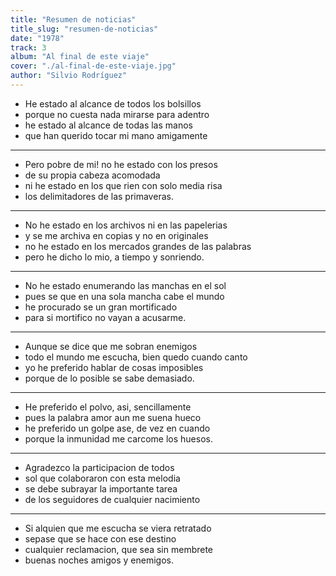 ```yaml
---
title: "Resumen de noticias"
title_slug: "resumen-de-noticias"
date: "1978"
track: 3
album: "Al final de este viaje"
cover: "./al-final-de-este-viaje.jpg"
author: "Silvio Rodríguez"
---
```


- He estado al alcance de todos los bolsillos
- porque no cuesta nada mirarse para adentro
- he estado al alcance de todas las manos
- que han querido tocar mi mano amigamente

---

- Pero pobre de mi! no he estado con los presos
- de su propia cabeza acomodada
- ni he estado en los que rien con solo media risa
- los delimitadores de las primaveras.

---

- No he estado en los archivos ni en las papelerias
- y se me archiva en copias y no en originales
- no he estado en los mercados grandes de las palabras
- pero he dicho lo mio, a tiempo y sonriendo.

---

- No he estado enumerando las manchas en el sol
- pues se que en una sola mancha cabe el mundo
- he procurado se un gran mortificado
- para si mortifico no vayan a acusarme.

---

- Aunque se dice que me sobran enemigos
- todo el mundo me escucha, bien quedo cuando canto
- yo he preferido hablar de cosas imposibles
- porque de lo posible se sabe demasiado.

---

- He preferido el polvo, asi, sencillamente
- pues la palabra amor aun me suena hueco
- he preferido un golpe ase, de vez en cuando
- porque la inmunidad me carcome los huesos.

---

- Agradezco la participacion de todos
- sol que colaboraron con esta melodia
- se debe subrayar la importante tarea
- de los seguidores de cualquier nacimiento

---

- Si alquien que me escucha se viera retratado
- sepase que se hace con ese destino
- cualquier reclamacion, que sea sin membrete
- buenas noches amigos y enemigos.
